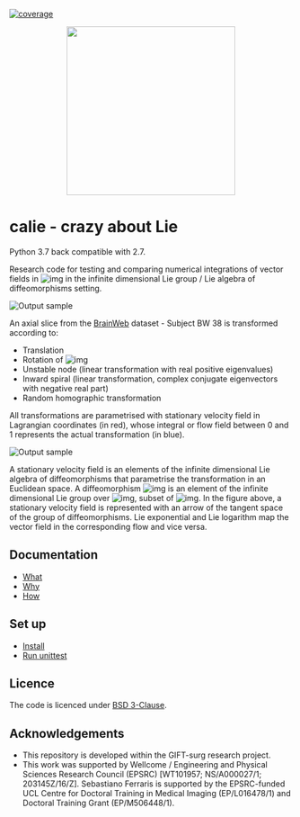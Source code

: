 [![coverage](https://github.com/SebastianoF/calie/blob/master/coverage.svg)](https://github.com/SebastianoF/calie/blob/master/coverage.svg)

<p align="center">
<img src="https://github.com/SebastianoF/calie/blob/master/logo_low.png" width="300">
</p>


# calie - crazy about Lie

Python 3.7 back compatible with 2.7.

Research code for testing and comparing numerical integrations of vector fields in 
![img](http://latex.codecogs.com/svg.latex?\mathbb{R}^D) in the infinite dimensional Lie group / Lie
algebra of diffeomorphisms setting.

![Output sample](https://github.com/SebastianoF/calie/blob/master/docs/figures/deformations.gif)

An axial slice from the [BrainWeb](http://brainweb.bic.mni.mcgill.ca/brainweb/) dataset - Subject BW 38
is transformed according to:

+ Translation
+ Rotation of ![img](http://latex.codecogs.com/svg.latex?\pi/8)
+ Unstable node (linear transformation with real positive eigenvalues)
+ Inward spiral (linear transformation, complex conjugate eigenvectors with negative real part)
+ Random homographic transformation

All transformations are parametrised with stationary velocity field
in Lagrangian coordinates (in red),
whose integral or flow field between 0 and 1 represents the actual transformation (in blue).

![Output sample](https://github.com/SebastianoF/calie/blob/master/docs/figures/LieExpLog.png)

A stationary velocity field is an elements of the infinite dimensional Lie algebra of diffeomorphisms
that parametrise the transformation in an Euclidean space.
A diffeomorphism ![img](http://latex.codecogs.com/svg.latex?\phi) is an element of the infinite dimensional Lie group
over ![img](http://latex.codecogs.com/svg.latex?\Omega), subset of
![img](http://latex.codecogs.com/svg.latex?\mathbb{R}^D).
In the figure above, a stationary velocity field is represented with an arrow of the tangent
space of the group of diffeomorphisms.
Lie exponential and Lie logarithm map the vector field in the corresponding flow and vice versa.

## Documentation

+ [What](https://github.com/SebastianoF/calie/wiki/What)
+ [Why](https://github.com/SebastianoF/calie/wiki/Why)
+ [How](https://github.com/SebastianoF/calie/wiki/How)

## Set up

+ [Install](https://github.com/SebastianoF/calie/wiki/How-to-install)
+ [Run unittest](https://github.com/SebastianoF/calie/wiki/Testing)


## Licence 

The code is licenced under [BSD 3-Clause](https://github.com/SebastianoF/calie/blob/master/LICENCE.txt).

## Acknowledgements

+ This repository is developed within the GIFT-surg research project.
+ This work was supported by Wellcome / Engineering and Physical Sciences Research Council (EPSRC) 
[WT101957; NS/A000027/1; 203145Z/16/Z]. Sebastiano Ferraris is supported by the EPSRC-funded UCL Centre for Doctoral 
Training in Medical Imaging (EP/L016478/1) and Doctoral Training Grant (EP/M506448/1).